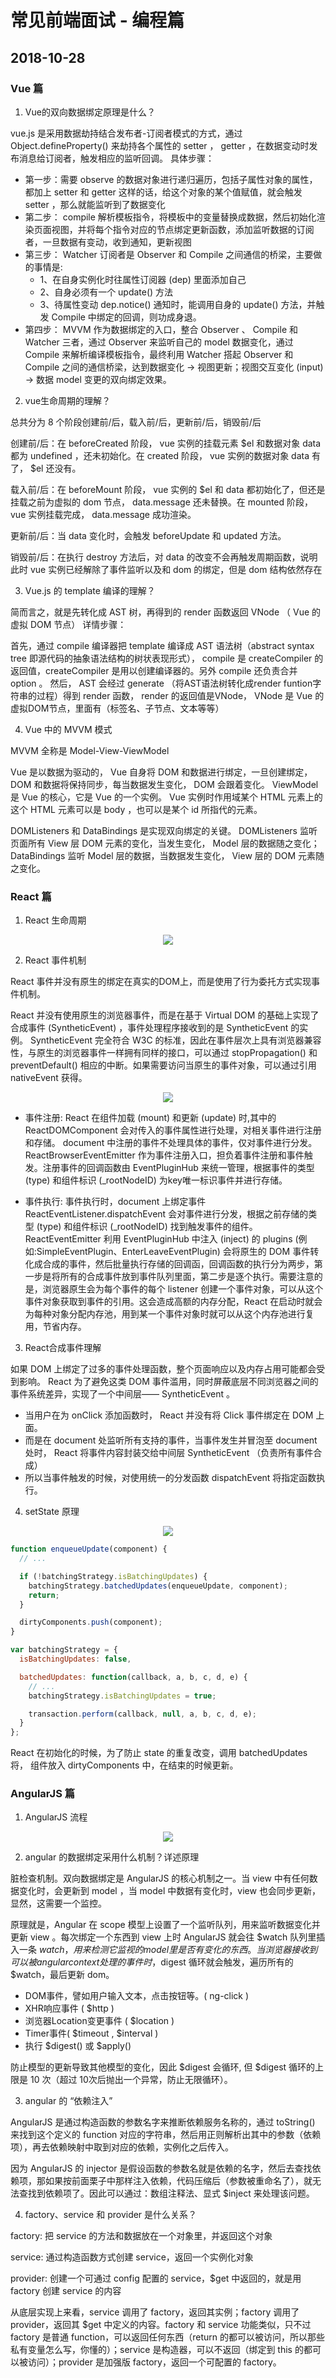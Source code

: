 # 常见前端面试 - 编程篇

## 2018-10-28

### Vue 篇

1. Vue的双向数据绑定原理是什么？

vue.js 是采用数据劫持结合发布者-订阅者模式的方式，通过 Object.defineProperty() 来劫持各个属性的 setter ， getter ，在数据变动时发布消息给订阅者，触发相应的监听回调。
具体步骤：

- 第一步：需要 observe 的数据对象进行递归遍历，包括子属性对象的属性，都加上 setter 和 getter
这样的话，给这个对象的某个值赋值，就会触发 setter ，那么就能监听到了数据变化
- 第二步： compile 解析模板指令，将模板中的变量替换成数据，然后初始化渲染页面视图，并将每个指令对应的节点绑定更新函数，添加监听数据的订阅者，一旦数据有变动，收到通知，更新视图
- 第三步： Watcher 订阅者是 Observer 和 Compile 之间通信的桥梁，主要做的事情是:
  - 1、在自身实例化时往属性订阅器 (dep) 里面添加自己
  - 2、自身必须有一个 update() 方法
  - 3、待属性变动 dep.notice() 通知时，能调用自身的 update() 方法，并触发 Compile 中绑定的回调，则功成身退。
- 第四步： MVVM 作为数据绑定的入口，整合 Observer 、 Compile 和 Watcher 三者，通过 Observer 来监听自己的 model 数据变化，通过 Compile 来解析编译模板指令，最终利用 Watcher 搭起 Observer 和 Compile 之间的通信桥梁，达到数据变化 -> 视图更新；视图交互变化 (input)  -> 数据 model 变更的双向绑定效果。

2. vue生命周期的理解？

总共分为 8 个阶段创建前/后，载入前/后，更新前/后，销毁前/后

创建前/后：在 beforeCreated 阶段， vue 实例的挂载元素 $el 和数据对象 data 都为 undefined ，还未初始化。在 created 阶段， vue 实例的数据对象 data 有了， $el 还没有。

载入前/后：在 beforeMount 阶段， vue 实例的 $el 和 data 都初始化了，但还是挂载之前为虚拟的 dom 节点， data.message 还未替换。在 mounted 阶段， vue 实例挂载完成， data.message 成功渲染。

更新前/后：当 data 变化时，会触发 beforeUpdate 和 updated 方法。

销毁前/后：在执行 destroy 方法后，对 data 的改变不会再触发周期函数，说明此时 vue 实例已经解除了事件监听以及和 dom 的绑定，但是 dom 结构依然存在

3. Vue.js 的 template 编译的理解？

简而言之，就是先转化成 AST 树，再得到的 render 函数返回 VNode （ Vue 的虚拟 DOM 节点）
详情步骤：

首先，通过 compile 编译器把 template 编译成 AST 语法树（abstract syntax tree 即源代码的抽象语法结构的树状表现形式）， compile 是 createCompiler 的返回值，createCompiler 是用以创建编译器的。另外 compile 还负责合并 option 。
然后， AST 会经过 generate （将AST语法树转化成render funtion字符串的过程）得到 render 函数， render 的返回值是VNode， VNode 是 Vue 的虚拟DOM节点，里面有（标签名、子节点、文本等等）

4. Vue 中的 MVVM 模式

MVVM 全称是 Model-View-ViewModel

Vue 是以数据为驱动的， Vue 自身将 DOM 和数据进行绑定，一旦创建绑定， DOM 和数据将保持同步，每当数据发生变化， DOM 会跟着变化。 ViewModel 是 Vue 的核心，它是 Vue 的一个实例。 Vue 实例时作用域某个 HTML 元素上的这个 HTML 元素可以是 body ，也可以是某个 id 所指代的元素。

DOMListeners 和 DataBindings 是实现双向绑定的关键。 DOMListeners 监听页面所有 View 层 DOM 元素的变化，当发生变化， Model 层的数据随之变化； DataBindings 监听 Model 层的数据，当数据发生变化， View 层的 DOM 元素随之变化。

### React 篇

1. React 生命周期

<div align=center>

![](https://user-gold-cdn.xitu.io/2017/11/11/88e11709488aeea3f9c6595ee4083bf3?imageView2/0/w/1280/h/960/format/webp/ignore-error/1)

</div>

2. React 事件机制

React 事件并没有原生的绑定在真实的DOM上，而是使用了行为委托方式实现事件机制。

React 并没有使用原生的浏览器事件，而是在基于 Virtual DOM 的基础上实现了合成事件 (SyntheticEvent) ，事件处理程序接收到的是 SyntheticEvent 的实例。 SyntheticEvent 完全符合 W3C 的标准，因此在事件层次上具有浏览器兼容性，与原生的浏览器事件一样拥有同样的接口，可以通过 stopPropagation() 和 preventDefault() 相应的中断。如果需要访问当原生的事件对象，可以通过引用 nativeEvent 获得。

<div align=center>

![](https://image-static.segmentfault.com/359/299/3592996693-58d13862179ab_articlex)

</div>

- 事件注册: React 在组件加载 (mount) 和更新 (update) 时,其中的 ReactDOMComponent 会对传入的事件属性进行处理，对相关事件进行注册和存储。 document 中注册的事件不处理具体的事件，仅对事件进行分发。 ReactBrowserEventEmitter 作为事件注册入口，担负着事件注册和事件触发。注册事件的回调函数由 EventPluginHub 来统一管理，根据事件的类型 (type) 和组件标识 (_rootNodeID) 为key唯一标识事件并进行存储。

- 事件执行: 事件执行时，document 上绑定事件 ReactEventListener.dispatchEvent 会对事件进行分发，根据之前存储的类型 (type) 和组件标识 (_rootNodeID) 找到触发事件的组件。 ReactEventEmitter 利用 EventPluginHub 中注入 (inject) 的 plugins (例如:SimpleEventPlugin、EnterLeaveEventPlugin) 会将原生的 DOM 事件转化成合成的事件，然后批量执行存储的回调函，回调函数的执行分为两步，第一步是将所有的合成事件放到事件队列里面，第二步是逐个执行。需要注意的是，浏览器原生会为每个事件的每个 listener 创建一个事件对象，可以从这个事件对象获取到事件的引用。这会造成高额的内存分配，React 在启动时就会为每种对象分配内存池，用到某一个事件对象时就可以从这个内存池进行复用，节省内存。

3. React合成事件理解

如果 DOM 上绑定了过多的事件处理函数，整个页面响应以及内存占用可能都会受到影响。 React 为了避免这类 DOM 事件滥用，同时屏蔽底层不同浏览器之间的事件系统差异，实现了一个中间层—— SyntheticEvent 。

- 当用户在为 onClick 添加函数时， React 并没有将 Click 事件绑定在 DOM 上面。
- 而是在 document 处监听所有支持的事件，当事件发生并冒泡至 document 处时， React 将事件内容封装交给中间层 SyntheticEvent （负责所有事件合成）
- 所以当事件触发的时候，对使用统一的分发函数 dispatchEvent 将指定函数执行。

4. setState 原理

<div align=center>

![](https://pic3.zhimg.com/80/4fd1a155faedff00910dfabe5de143fc_hd.jpg)

</div>

```javascript
function enqueueUpdate(component) {
  // ...

  if (!batchingStrategy.isBatchingUpdates) {
    batchingStrategy.batchedUpdates(enqueueUpdate, component);
    return;
  }

  dirtyComponents.push(component);
}

var batchingStrategy = {
  isBatchingUpdates: false,

  batchedUpdates: function(callback, a, b, c, d, e) {
    // ...
    batchingStrategy.isBatchingUpdates = true;

    transaction.perform(callback, null, a, b, c, d, e);
  }
};
```

React 在初始化的时候，为了防止 state 的重复改变，调用 batchedUpdates 将， 组件放入 dirtyComponents 中，在结束的时候更新。

### AngularJS 篇

1. AngularJS 流程

<div align=center>

![](https://upload-images.jianshu.io/upload_images/1288413-5fe3ab053dd16b6c.png?imageMogr2/auto-orient/strip%7CimageView2/2/w/730/format/webp)

</div>

2. angular 的数据绑定采用什么机制？详述原理

脏检查机制。双向数据绑定是 AngularJS 的核心机制之一。当 view 中有任何数据变化时，会更新到 model ，当 model 中数据有变化时，view 也会同步更新，显然，这需要一个监控。

原理就是，Angular 在 scope 模型上设置了一个监听队列，用来监听数据变化并更新 view 。每次绑定一个东西到 view 上时 AngularJS 就会往 $watch 队列里插入一条 $watch，用来检测它监视的 model 里是否有变化的东西。当浏览器接收到可以被 angular context 处理的事件时，$digest 循环就会触发，遍历所有的 $watch，最后更新 dom。

- DOM事件，譬如用户输入文本，点击按钮等。( ng-click )
- XHR响应事件 ( $http )
- 浏览器Location变更事件 ( $location )
- Timer事件( $timeout , $interval )
- 执行 $digest() 或 $apply()

防止模型的更新导致其他模型的变化，因此 $digest 会循环, 但 $digest 循环的上限是 10 次（超过 10次后抛出一个异常，防止无限循环）。

3. angular 的 “依赖注入”

AngularJS 是通过构造函数的参数名字来推断依赖服务名称的，通过 toString() 来找到这个定义的 function 对应的字符串，然后用正则解析出其中的参数（依赖项），再去依赖映射中取到对应的依赖，实例化之后传入。

因为 AngularJS 的 injector 是假设函数的参数名就是依赖的名字，然后去查找依赖项，那如果按前面栗子中那样注入依赖，代码压缩后（参数被重命名了），就无法查找到依赖项了。因此可以通过：数组注释法、显式 $inject 来处理该问题。

4. factory、service 和 provider 是什么关系？

factory: 把 service 的方法和数据放在一个对象里，并返回这个对象

service: 通过构造函数方式创建 service，返回一个实例化对象

provider: 创建一个可通过 config 配置的 service，$get 中返回的，就是用 factory 创建 service 的内容

从底层实现上来看，service 调用了 factory，返回其实例；factory 调用了 provider，返回其 $get 中定义的内容。factory 和 service 功能类似，只不过 factory 是普通 function，可以返回任何东西（return 的都可以被访问，所以那些私有变量怎么写，你懂的）；service 是构造器，可以不返回（绑定到 this 的都可以被访问）；provider 是加强版 factory，返回一个可配置的 factory。

